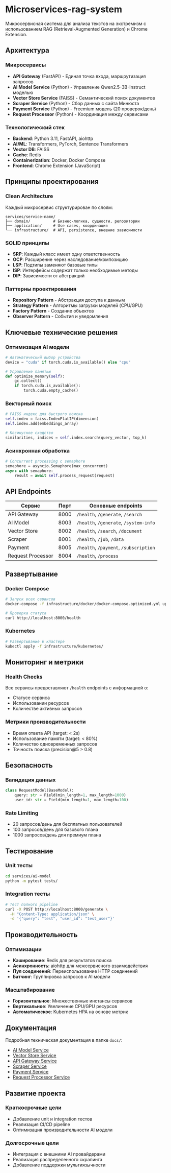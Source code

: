 # Microservices-rag-system

Микросервисная система для анализа текстов на экстремизм с использованием RAG (Retrieval-Augmented Generation) и Chrome Extension.

## Архитектура

### Микросервисы
- **API Gateway** (FastAPI) - Единая точка входа, маршрутизация запросов
- **AI Model Service** (Python) - Управление Qwen2.5-3B-Instruct моделью
- **Vector Store Service** (FAISS) - Семантический поиск документов
- **Scraper Service** (Python) - Сбор данных с сайта Минюста
- **Payment Service** (Python) - Freemium модель (20 проверок/день)
- **Request Processor** (Python) - Координация между сервисами

### Технологический стек
- **Backend**: Python 3.11, FastAPI, aiohttp
- **AI/ML**: Transformers, PyTorch, Sentence Transformers
- **Vector DB**: FAISS
- **Cache**: Redis
- **Containerization**: Docker, Docker Compose
- **Frontend**: Chrome Extension (JavaScript)

## Принципы проектирования

### Clean Architecture
Каждый микросервис структурирован по слоям:
```
services/service-name/
├── domain/          # Бизнес-логика, сущности, репозитории
├── application/     # Use cases, координация
└── infrastructure/  # API, persistence, внешние зависимости
```

### SOLID принципы
- **SRP**: Каждый класс имеет одну ответственность
- **OCP**: Расширение через наследование/композицию
- **LSP**: Подтипы заменяют базовые типы
- **ISP**: Интерфейсы содержат только необходимые методы
- **DIP**: Зависимости от абстракций

### Паттерны проектирования
- **Repository Pattern** - Абстракция доступа к данным
- **Strategy Pattern** - Алгоритмы загрузки моделей (CPU/GPU)
- **Factory Pattern** - Создание объектов
- **Observer Pattern** - События и уведомления

## Ключевые технические решения

### Оптимизация AI модели
```python
# Автоматический выбор устройства
device = "cuda" if torch.cuda.is_available() else "cpu"

# Управление памятью
def optimize_memory(self):
    gc.collect()
    if torch.cuda.is_available():
        torch.cuda.empty_cache()
```

### Векторный поиск
```python
# FAISS индекс для быстрого поиска
self.index = faiss.IndexFlatIP(dimension)
self.index.add(embeddings_array)

# Косинусное сходство
similarities, indices = self.index.search(query_vector, top_k)
```

### Асинхронная обработка
```python
# Concurrent processing с semaphore
semaphore = asyncio.Semaphore(max_concurrent)
async with semaphore:
    result = await self.process_request(request)
```

## API Endpoints

| Сервис | Порт | Основные endpoints |
|--------|------|-------------------|
| API Gateway | 8000 | `/health`, `/generate`, `/search` |
| AI Model | 8003 | `/health`, `/generate`, `/system-info` |
| Vector Store | 8002 | `/health`, `/search`, `/document` |
| Scraper | 8001 | `/health`, `/job`, `/data` |
| Payment | 8005 | `/health`, `/payment`, `/subscription` |
| Request Processor | 8004 | `/health`, `/process` |

## Развертывание

### Docker Compose
```bash
# Запуск всех сервисов
docker-compose -f infrastructure/docker/docker-compose.optimized.yml up -d

# Проверка статуса
curl http://localhost:8000/health
```

### Kubernetes
```bash
# Развертывание в кластере
kubectl apply -f infrastructure/kubernetes/
```

## Мониторинг и метрики

### Health Checks
Все сервисы предоставляют `/health` endpoints с информацией о:
- Статусе сервиса
- Использовании ресурсов
- Количестве активных запросов

### Метрики производительности
- Время ответа API (target: < 2s)
- Использование памяти (target: < 80%)
- Количество одновременных запросов
- Точность поиска (precision@5 > 0.8)

## Безопасность

### Валидация данных
```python
class RequestModel(BaseModel):
    query: str = Field(min_length=1, max_length=1000)
    user_id: str = Field(min_length=1, max_length=100)
```

### Rate Limiting
- 20 запросов/день для бесплатных пользователей
- 100 запросов/день для базового плана
- 1000 запросов/день для премиум плана

## Тестирование

### Unit тесты
```bash
cd services/ai-model
python -m pytest tests/
```

### Integration тесты
```bash
# Тест полного pipeline
curl -X POST http://localhost:8000/generate \
  -H "Content-Type: application/json" \
  -d '{"query": "test", "user_id": "test_user"}'
```

## Производительность

### Оптимизации
- **Кэширование**: Redis для результатов поиска
- **Асинхронность**: aiohttp для межсервисного взаимодействия
- **Пул соединений**: Переиспользование HTTP соединений
- **Батчинг**: Группировка запросов к AI модели

### Масштабирование
- **Горизонтальное**: Множественные инстансы сервисов
- **Вертикальное**: Увеличение CPU/GPU ресурсов
- **Автоматическое**: Kubernetes HPA на основе метрик

## Документация

Подробная техническая документация в папке `docs/`:
- [AI Model Service](docs/ai-model-service.md)
- [Vector Store Service](docs/vector-store-service.md)
- [API Gateway Service](docs/api-gateway-service.md)
- [Scraper Service](docs/scraper-service.md)
- [Payment Service](docs/payment-service.md)
- [Request Processor Service](docs/request-processor-service.md)

## Развитие проекта

### Краткосрочные цели
- Добавление unit и integration тестов
- Реализация CI/CD pipeline
- Оптимизация производительности AI модели

### Долгосрочные цели
- Интеграция с внешними AI провайдерами
- Реализация распределенного скрапинга
- Добавление поддержки мультиязычности
